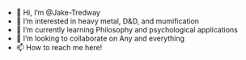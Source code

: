 - 👋 Hi, I’m @Jake-Tredway
- 👀 I’m interested in heavy metal, D&D, and mumification
- 🌱 I’m currently learning Philosophy and psychological applications
- 💞️ I’m looking to collaborate on Any and everything
- 📫 How to reach me here!

<!---
Jake-Tredway/Jake-Tredway is a ✨ special ✨ repository because its `README.md` (this file) appears on your GitHub profile.
You can click the Preview link to take a look at your changes.
--->
